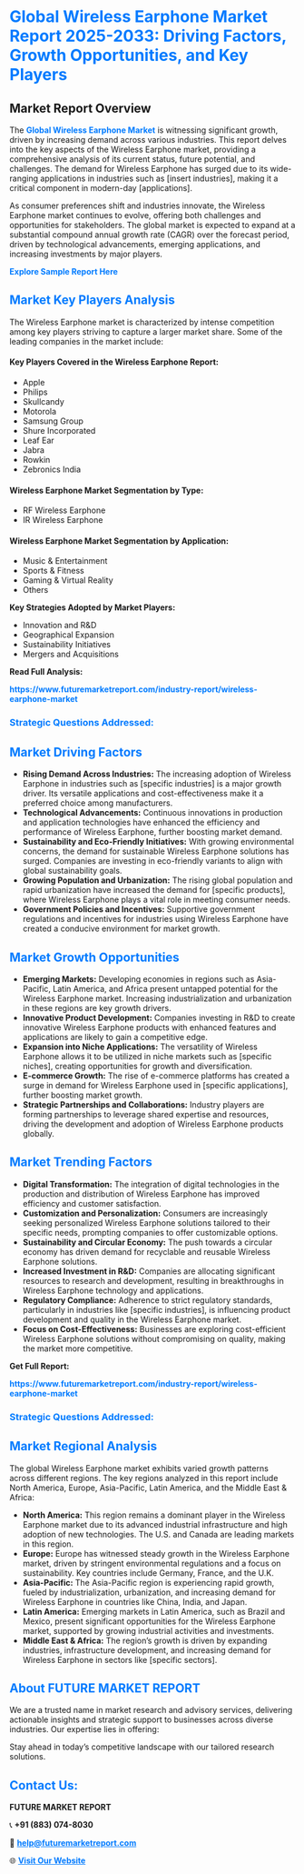 <h1 style="color: #007BFF;">Global Wireless Earphone Market Report 2025-2033: Driving Factors, Growth Opportunities, and Key Players</h1>

<section id="overview">
<h2>Market Report Overview</h2>
<p>The <a href="https://www.futuremarketreport.com/industry-report/wireless-earphone-market" style="color: #007BFF; text-decoration: none;"><strong>Global Wireless Earphone Market</strong></a> is witnessing significant growth, driven by increasing demand across various industries. This report delves into the key aspects of the Wireless Earphone market, providing a comprehensive analysis of its current status, future potential, and challenges. The demand for Wireless Earphone has surged due to its wide-ranging applications in industries such as [insert industries], making it a critical component in modern-day [applications].</p>
<p>As consumer preferences shift and industries innovate, the Wireless Earphone market continues to evolve, offering both challenges and opportunities for stakeholders. The global market is expected to expand at a substantial compound annual growth rate (CAGR) over the forecast period, driven by technological advancements, emerging applications, and increasing investments by major players.</p>
</section>

<section id="overview">
<p><a href="https://www.futuremarketreport.com/request-sample/reportId=110204" style="color: #007BFF; text-decoration: none;"><strong>Explore Sample Report Here</strong></a></p>
</section>

<section id="key-players">
<h2 style="color: #007BFF;">Market Key Players Analysis</h2>
<p>The Wireless Earphone market is characterized by intense competition among key players striving to capture a larger market share. Some of the leading companies in the market include:</p>
<h4>Key Players Covered in the Wireless Earphone Report:</h4>
<ul><li>Apple</li><li>Philips</li><li>Skullcandy</li><li>Motorola</li><li>Samsung Group</li><li>Shure Incorporated</li><li>Leaf Ear</li><li>Jabra</li><li>Rowkin</li><li>Zebronics India</li></ul>
<h4>Wireless Earphone Market Segmentation by Type:</h4>
<ul><li>RF Wireless Earphone</li><li>IR Wireless Earphone</li></ul>

<h4>Wireless Earphone Market Segmentation by Application:</h4>
<ul><li>Music &amp; Entertainment</li><li>Sports &amp; Fitness</li><li>Gaming &amp; Virtual Reality</li><li>Others</li></ul>
<p><strong>Key Strategies Adopted by Market Players:</strong></p>
<ul>
<li>Innovation and R&D</li>
<li>Geographical Expansion</li>
<li>Sustainability Initiatives</li>
<li>Mergers and Acquisitions</li>
</ul>
</section>

<section>
<p><strong>Read Full Analysis: </strong></p><a href="https://www.futuremarketreport.com/industry-report/wireless-earphone-market" style="color: #007BFF; text-decoration: none;"><strong>https://www.futuremarketreport.com/industry-report/wireless-earphone-market</strong></a>
<h3 style="color: #007BFF;">Strategic Questions Addressed:</h3>
</section>

<section id="driving-factors">
<h2 style="color: #007BFF;">Market Driving Factors</h2>
<ul>
<li><strong>Rising Demand Across Industries:</strong> The increasing adoption of Wireless Earphone in industries such as [specific industries] is a major growth driver. Its versatile applications and cost-effectiveness make it a preferred choice among manufacturers.</li>
<li><strong>Technological Advancements:</strong> Continuous innovations in production and application technologies have enhanced the efficiency and performance of Wireless Earphone, further boosting market demand.</li>
<li><strong>Sustainability and Eco-Friendly Initiatives:</strong> With growing environmental concerns, the demand for sustainable Wireless Earphone solutions has surged. Companies are investing in eco-friendly variants to align with global sustainability goals.</li>
<li><strong>Growing Population and Urbanization:</strong> The rising global population and rapid urbanization have increased the demand for [specific products], where Wireless Earphone plays a vital role in meeting consumer needs.</li>
<li><strong>Government Policies and Incentives:</strong> Supportive government regulations and incentives for industries using Wireless Earphone have created a conducive environment for market growth.</li>
</ul>
</section>

<section id="growth-opportunities">
<h2 style="color: #007BFF;">Market Growth Opportunities</h2>
<ul>
<li><strong>Emerging Markets:</strong> Developing economies in regions such as Asia-Pacific, Latin America, and Africa present untapped potential for the Wireless Earphone market. Increasing industrialization and urbanization in these regions are key growth drivers.</li>
<li><strong>Innovative Product Development:</strong> Companies investing in R&D to create innovative Wireless Earphone products with enhanced features and applications are likely to gain a competitive edge.</li>
<li><strong>Expansion into Niche Applications:</strong> The versatility of Wireless Earphone allows it to be utilized in niche markets such as [specific niches], creating opportunities for growth and diversification.</li>
<li><strong>E-commerce Growth:</strong> The rise of e-commerce platforms has created a surge in demand for Wireless Earphone used in [specific applications], further boosting market growth.</li>
<li><strong>Strategic Partnerships and Collaborations:</strong> Industry players are forming partnerships to leverage shared expertise and resources, driving the development and adoption of Wireless Earphone products globally.</li>
</ul>
</section>

<section id="trending-factors">
<h2 style="color: #007BFF;">Market Trending Factors</h2>
<ul>
<li><strong>Digital Transformation:</strong> The integration of digital technologies in the production and distribution of Wireless Earphone has improved efficiency and customer satisfaction.</li>
<li><strong>Customization and Personalization:</strong> Consumers are increasingly seeking personalized Wireless Earphone solutions tailored to their specific needs, prompting companies to offer customizable options.</li>
<li><strong>Sustainability and Circular Economy:</strong> The push towards a circular economy has driven demand for recyclable and reusable Wireless Earphone solutions.</li>
<li><strong>Increased Investment in R&D:</strong> Companies are allocating significant resources to research and development, resulting in breakthroughs in Wireless Earphone technology and applications.</li>
<li><strong>Regulatory Compliance:</strong> Adherence to strict regulatory standards, particularly in industries like [specific industries], is influencing product development and quality in the Wireless Earphone market.</li>
<li><strong>Focus on Cost-Effectiveness:</strong> Businesses are exploring cost-efficient Wireless Earphone solutions without compromising on quality, making the market more competitive.</li>
</ul>
</section>

<section>
<p><strong>Get Full Report: </strong></p><a href="https://www.futuremarketreport.com/industry-report/wireless-earphone-market" style="color: #007BFF; text-decoration: none;"><strong>https://www.futuremarketreport.com/industry-report/wireless-earphone-market</strong></a>
<h3 style="color: #007BFF;">Strategic Questions Addressed:</h3>
</section>


<section id="regional-analysis">
<h2 style="color: #007BFF;">Market Regional Analysis</h2>
<p>The global Wireless Earphone market exhibits varied growth patterns across different regions. The key regions analyzed in this report include North America, Europe, Asia-Pacific, Latin America, and the Middle East & Africa:</p>
<ul>
<li><strong>North America:</strong> This region remains a dominant player in the Wireless Earphone market due to its advanced industrial infrastructure and high adoption of new technologies. The U.S. and Canada are leading markets in this region.</li>
<li><strong>Europe:</strong> Europe has witnessed steady growth in the Wireless Earphone market, driven by stringent environmental regulations and a focus on sustainability. Key countries include Germany, France, and the U.K.</li>
<li><strong>Asia-Pacific:</strong> The Asia-Pacific region is experiencing rapid growth, fueled by industrialization, urbanization, and increasing demand for Wireless Earphone in countries like China, India, and Japan.</li>
<li><strong>Latin America:</strong> Emerging markets in Latin America, such as Brazil and Mexico, present significant opportunities for the Wireless Earphone market, supported by growing industrial activities and investments.</li>
<li><strong>Middle East & Africa:</strong> The region’s growth is driven by expanding industries, infrastructure development, and increasing demand for Wireless Earphone in sectors like [specific sectors].</li>
</ul>
</section>

<footer>
<h2 style="color: #007BFF;">About FUTURE MARKET REPORT</h2>
<p>We are a trusted name in market research and advisory services, delivering actionable insights and strategic support to businesses across diverse industries. Our expertise lies in offering:</p>

<p>Stay ahead in today’s competitive landscape with our tailored research solutions.</p>

<h2 style="color: #007BFF;">Contact Us:</h2>
<p><strong>FUTURE MARKET REPORT</strong></p>
<p>📞 <strong>+91 (883) 074-8030</strong></p>
<p>📧 <strong><a href="mailto:help@futuremarketreport.com" style="color: #007BFF;">help@futuremarketreport.com</a></strong></p>
<p>🌐 <strong><a href="https://www.futuremarketreport.com/" style="color: #007BFF;">Visit Our Website</a></strong></p>
</footer>